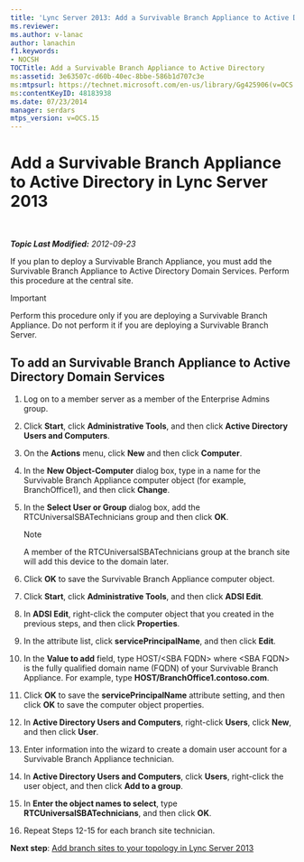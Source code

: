 ```yaml
---
title: 'Lync Server 2013: Add a Survivable Branch Appliance to Active Directory'
ms.reviewer: 
ms.author: v-lanac
author: lanachin
f1.keywords:
- NOCSH
TOCTitle: Add a Survivable Branch Appliance to Active Directory
ms:assetid: 3e63507c-d60b-40ec-8bbe-586b1d707c3e
ms:mtpsurl: https://technet.microsoft.com/en-us/library/Gg425906(v=OCS.15)
ms:contentKeyID: 48183938
ms.date: 07/23/2014
manager: serdars
mtps_version: v=OCS.15
---
```


# Add a Survivable Branch Appliance to Active Directory in Lync Server 2013

<div data-xmlns="http://www.w3.org/1999/xhtml">

<div class="topic" data-xmlns="http://www.w3.org/1999/xhtml" data-msxsl="urn:schemas-microsoft-com:xslt" data-cs="https://msdn.microsoft.com/">

<div data-asp="https://msdn2.microsoft.com/asp">



</div>

<div id="mainSection">

<div id="mainBody">

<span> </span>

_**Topic Last Modified:** 2012-09-23_

If you plan to deploy a Survivable Branch Appliance, you must add the Survivable Branch Appliance to Active Directory Domain Services. Perform this procedure at the central site.

<div>


> [!IMPORTANT]  
> Perform this procedure only if you are deploying a Survivable Branch Appliance. Do not perform it if you are deploying a Survivable Branch Server.



</div>

<div>

## To add an Survivable Branch Appliance to Active Directory Domain Services

1.  Log on to a member server as a member of the Enterprise Admins group.

2.  Click **Start**, click **Administrative Tools**, and then click **Active Directory Users and Computers**.

3.  On the **Actions** menu, click **New** and then click **Computer**.

4.  In the **New Object-Computer** dialog box, type in a name for the Survivable Branch Appliance computer object (for example, BranchOffice1), and then click **Change**.

5.  In the **Select User or Group** dialog box, add the RTCUniversalSBATechnicians group and then click **OK**.
    
    <div>
    

    > [!NOTE]  
    > A member of the RTCUniversalSBATechnicians group at the branch site will add this device to the domain later.

    
    </div>

6.  Click **OK** to save the Survivable Branch Appliance computer object.

7.  Click **Start**, click **Administrative Tools**, and then click **ADSI Edit**.

8.  In **ADSI Edit**, right-click the computer object that you created in the previous steps, and then click **Properties**.

9.  In the attribute list, click **servicePrincipalName**, and then click **Edit**.

10. In the **Value to add** field, type HOST/\<SBA FQDN\> where \<SBA FQDN\> is the fully qualified domain name (FQDN) of your Survivable Branch Appliance. For example, type **HOST/BranchOffice1.contoso.com**.

11. Click **OK** to save the **servicePrincipalName** attribute setting, and then click **OK** to save the computer object properties.

12. In **Active Directory Users and Computers**, right-click **Users**, click **New**, and then click **User**.

13. Enter information into the wizard to create a domain user account for a Survivable Branch Appliance technician.

14. In **Active Directory Users and Computers**, click **Users**, right-click the user object, and then click **Add to a group**.

15. In **Enter the object names to select**, type **RTCUniversalSBATechnicians**, and then click **OK**.

16. Repeat Steps 12-15 for each branch site technician.

**Next step**: [Add branch sites to your topology in Lync Server 2013](lync-server-2013-add-branch-sites-to-your-topology.md)

</div>

</div>

<span> </span>

</div>

</div>

</div>

